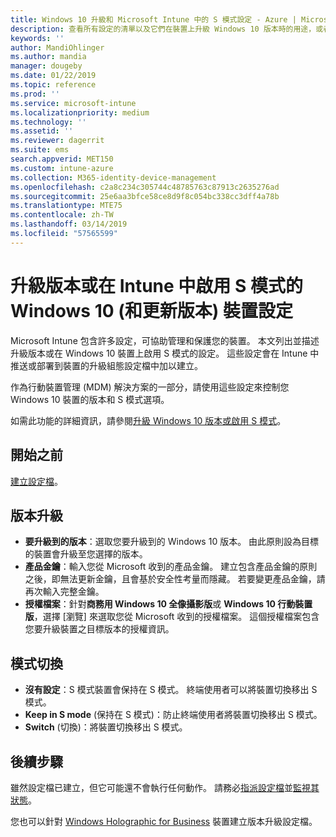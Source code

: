 ```yaml
---
title: Windows 10 升級和 Microsoft Intune 中的 S 模式設定 - Azure | Microsoft Docs
description: 查看所有設定的清單以及它們在裝置上升級 Windows 10 版本時的用途，或者在 Microsoft Intune 中使用裝置組態設定檔，在裝置上啟用 S 模式。
keywords: ''
author: MandiOhlinger
ms.author: mandia
manager: dougeby
ms.date: 01/22/2019
ms.topic: reference
ms.prod: ''
ms.service: microsoft-intune
ms.localizationpriority: medium
ms.technology: ''
ms.assetid: ''
ms.reviewer: dagerrit
ms.suite: ems
search.appverid: MET150
ms.custom: intune-azure
ms.collection: M365-identity-device-management
ms.openlocfilehash: c2a8c234c305744c48785763c87913c2635276ad
ms.sourcegitcommit: 25e6aa3bfce58ce8d9f8c054bc338cc3dff4a78b
ms.translationtype: MTE75
ms.contentlocale: zh-TW
ms.lasthandoff: 03/14/2019
ms.locfileid: "57565599"
---
```

# <a name="windows-10-and-newer-device-settings-to-upgrade-editions-or-enable-s-mode-in-intune"></a>升級版本或在 Intune 中啟用 S 模式的 Windows 10 (和更新版本) 裝置設定

Microsoft Intune 包含許多設定，可協助管理和保護您的裝置。 本文列出並描述升級版本或在 Windows 10 裝置上啟用 S 模式的設定。 這些設定會在 Intune 中推送或部署到裝置的升級組態設定檔中加以建立。

作為行動裝置管理 (MDM) 解決方案的一部分，請使用這些設定來控制您 Windows 10 裝置的版本和 S 模式選項。

如需此功能的詳細資訊，請參閱[升級 Windows 10 版本或啟用 S 模式](edition-upgrade-configure-windows-10.md)。

## <a name="before-you-begin"></a>開始之前

[建立設定檔](edition-upgrade-configure-windows-10.md#create-the-profile)。

## <a name="edition-upgrade"></a>版本升級

- **要升級到的版本**：選取您要升級到的 Windows 10 版本。 由此原則設為目標的裝置會升級至您選擇的版本。
- **產品金鑰**：輸入您從 Microsoft 收到的產品金鑰。 建立包含產品金鑰的原則之後，即無法更新金鑰，且會基於安全性考量而隱藏。 若要變更產品金鑰，請再次輸入完整金鑰。
- **授權檔案**：針對**商務用 Windows 10 全像攝影版**或 **Windows 10 行動裝置版**，選擇 [瀏覽] 來選取您從 Microsoft 收到的授權檔案。 這個授權檔案包含您要升級裝置之目標版本的授權資訊。

## <a name="mode-switch"></a>模式切換

- **沒有設定**：S 模式裝置會保持在 S 模式。 終端使用者可以將裝置切換移出 S 模式。
- **Keep in S mode** \(保持在 S 模式\)：防止終端使用者將裝置切換移出 S 模式。
- **Switch** \(切換\)：將裝置切換移出 S 模式。

## <a name="next-steps"></a>後續步驟

雖然設定檔已建立，但它可能還不會執行任何動作。 請務必[指派設定檔](device-profile-assign.md)並[監視其狀態](device-profile-monitor.md)。

您也可以針對 [Windows Holographic for Business](holographic-upgrade.md) 裝置建立版本升級設定檔。

